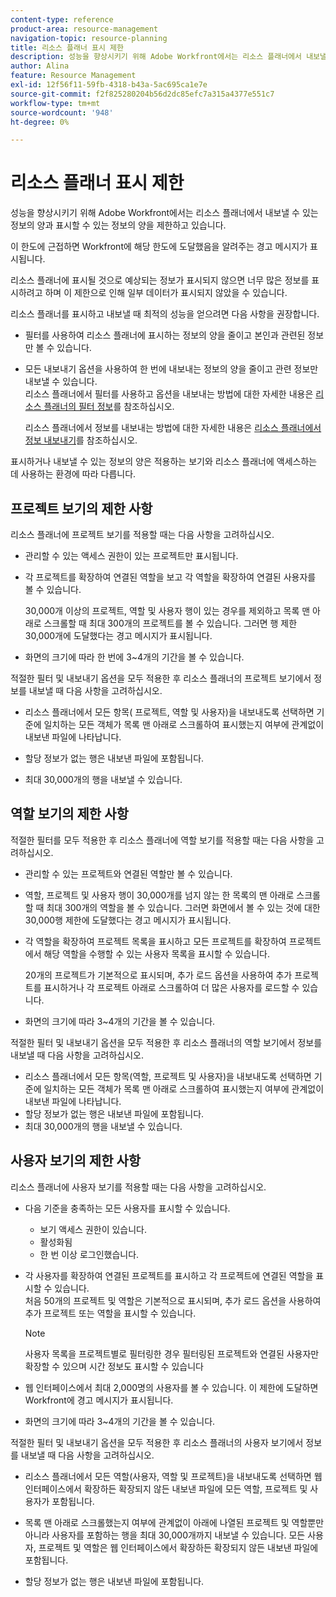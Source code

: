 ```yaml
---
content-type: reference
product-area: resource-management
navigation-topic: resource-planning
title: 리소스 플래너 표시 제한
description: 성능을 향상시키기 위해 Adobe Workfront에서는 리소스 플래너에서 내보낼 수 있는 정보의 양과 표시할 수 있는 정보의 양을 제한하고 있습니다.
author: Alina
feature: Resource Management
exl-id: 12f56f11-59fb-4318-b43a-5ac695ca1e7e
source-git-commit: f2f825280204b56d2dc85efc7a315a4377e551c7
workflow-type: tm+mt
source-wordcount: '948'
ht-degree: 0%

---
```


# 리소스 플래너 표시 제한

성능을 향상시키기 위해 Adobe Workfront에서는 리소스 플래너에서 내보낼 수 있는 정보의 양과 표시할 수 있는 정보의 양을 제한하고 있습니다.

이 한도에 근접하면 Workfront에 해당 한도에 도달했음을 알려주는 경고 메시지가 표시됩니다.

리소스 플래너에 표시될 것으로 예상되는 정보가 표시되지 않으면 너무 많은 정보를 표시하려고 하며 이 제한으로 인해 일부 데이터가 표시되지 않았을 수 있습니다.

리소스 플래너를 표시하고 내보낼 때 최적의 성능을 얻으려면 다음 사항을 권장합니다.

* 필터를 사용하여 리소스 플래너에 표시하는 정보의 양을 줄이고 본인과 관련된 정보만 볼 수 있습니다.
* 모든 내보내기 옵션을 사용하여 한 번에 내보내는 정보의 양을 줄이고 관련 정보만 내보낼 수 있습니다.\
  리소스 플래너에서 필터를 사용하고 옵션을 내보내는 방법에 대한 자세한 내용은 [리소스 플래너의 필터 정보](../../resource-mgmt/resource-planning/filter-resource-planner.md)를 참조하십시오.

  리소스 플래너에서 정보를 내보내는 방법에 대한 자세한 내용은 [리소스 플래너에서 정보 내보내기](../../resource-mgmt/resource-planning/export-resource-planner.md)를 참조하십시오.

표시하거나 내보낼 수 있는 정보의 양은 적용하는 보기와 리소스 플래너에 액세스하는 데 사용하는 환경에 따라 다릅니다.

## 프로젝트 보기의 제한 사항

리소스 플래너에 프로젝트 보기를 적용할 때는 다음 사항을 고려하십시오.

* 관리할 수 있는 액세스 권한이 있는 프로젝트만 표시됩니다.
* 각 프로젝트를 확장하여 연결된 역할을 보고 각 역할을 확장하여 연결된 사용자를 볼 수 있습니다.

  30,000개 이상의 프로젝트, 역할 및 사용자 행이 있는 경우를 제외하고 목록 맨 아래로 스크롤할 때 최대 300개의 프로젝트를 볼 수 있습니다. 그러면 행 제한 30,000개에 도달했다는 경고 메시지가 표시됩니다.

* 화면의 크기에 따라 한 번에 3~4개의 기간을 볼 수 있습니다.

적절한 필터 및 내보내기 옵션을 모두 적용한 후 리소스 플래너의 프로젝트 보기에서 정보를 내보낼 때 다음 사항을 고려하십시오.

* 리소스 플래너에서 모든 항목( 프로젝트, 역할 및 사용자)을 내보내도록 선택하면 기준에 일치하는 모든 객체가 목록 맨 아래로 스크롤하여 표시했는지 여부에 관계없이 내보낸 파일에 나타납니다.
* 할당 정보가 없는 행은 내보낸 파일에 포함됩니다.

* 최대 30,000개의 행을 내보낼 수 있습니다.

## 역할 보기의 제한 사항

적절한 필터를 모두 적용한 후 리소스 플래너에 역할 보기를 적용할 때는 다음 사항을 고려하십시오.

* 관리할 수 있는 프로젝트와 연결된 역할만 볼 수 있습니다.

* 역할, 프로젝트 및 사용자 행이 30,000개를 넘지 않는 한 목록의 맨 아래로 스크롤할 때 최대 300개의 역할을 볼 수 있습니다. 그러면 화면에서 볼 수 있는 것에 대한 30,000행 제한에 도달했다는 경고 메시지가 표시됩니다.
* 각 역할을 확장하여 프로젝트 목록을 표시하고 모든 프로젝트를 확장하여 프로젝트에서 해당 역할을 수행할 수 있는 사용자 목록을 표시할 수 있습니다.

  20개의 프로젝트가 기본적으로 표시되며, 추가 로드 옵션을 사용하여 추가 프로젝트를 표시하거나 각 프로젝트 아래로 스크롤하여 더 많은 사용자를 로드할 수 있습니다.

* 화면의 크기에 따라 3~4개의 기간을 볼 수 있습니다.

적절한 필터 및 내보내기 옵션을 모두 적용한 후 리소스 플래너의 역할 보기에서 정보를 내보낼 때 다음 사항을 고려하십시오.

* 리소스 플래너에서 모든 항목(역할, 프로젝트 및 사용자)을 내보내도록 선택하면 기준에 일치하는 모든 객체가 목록 맨 아래로 스크롤하여 표시했는지 여부에 관계없이 내보낸 파일에 나타납니다.
* 할당 정보가 없는 행은 내보낸 파일에 포함됩니다.
* 최대 30,000개의 행을 내보낼 수 있습니다.

## 사용자 보기의 제한 사항

리소스 플래너에 사용자 보기를 적용할 때는 다음 사항을 고려하십시오.

* 다음 기준을 충족하는 모든 사용자를 표시할 수 있습니다.

   * 보기 액세스 권한이 있습니다.
   * 활성화됨
   * 한 번 이상 로그인했습니다.

* 각 사용자를 확장하여 연결된 프로젝트를 표시하고 각 프로젝트에 연결된 역할을 표시할 수 있습니다.\
  처음 50개의 프로젝트 및 역할은 기본적으로 표시되며, 추가 로드 옵션을 사용하여 추가 프로젝트 또는 역할을 표시할 수 있습니다.

  >[!NOTE]
  >
  >사용자 목록을 프로젝트별로 필터링한 경우 필터링된 프로젝트와 연결된 사용자만 확장할 수 있으며 시간 정보도 표시할 수 있습니다

* 웹 인터페이스에서 최대 2,000명의 사용자를 볼 수 있습니다. 이 제한에 도달하면 Workfront에 경고 메시지가 표시됩니다.
* 화면의 크기에 따라 3~4개의 기간을 볼 수 있습니다.

적절한 필터 및 내보내기 옵션을 모두 적용한 후 리소스 플래너의 사용자 보기에서 정보를 내보낼 때 다음 사항을 고려하십시오.

* 리소스 플래너에서 모든 역할(사용자, 역할 및 프로젝트)을 내보내도록 선택하면 웹 인터페이스에서 확장하든 확장되지 않든 내보낸 파일에 모든 역할, 프로젝트 및 사용자가 포함됩니다.

* 목록 맨 아래로 스크롤했는지 여부에 관계없이 아래에 나열된 프로젝트 및 역할뿐만 아니라 사용자를 포함하는 행을 최대 30,000개까지 내보낼 수 있습니다. 모든 사용자, 프로젝트 및 역할은 웹 인터페이스에서 확장하든 확장되지 않든 내보낸 파일에 포함됩니다.
* 할당 정보가 없는 행은 내보낸 파일에 포함됩니다.
